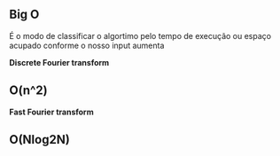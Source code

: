 ## Big O ##

É o modo de classificar o algortimo pelo tempo de execução ou espaço acupado conforme o nosso input aumenta

**Discrete Fourier transform**
 ## O(n^2)

**Fast Fourier transform**
 ## O(Nlog2N)